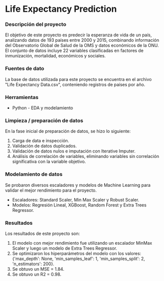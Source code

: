 # Life Expectancy Prediction

### Descripción del proyecto

El objetivo de este proyecto es predecir la esperanza de vida de un país, analizando datos de 193 países entre 2000 y 2015, combinando información del Observatorio Global de Salud de la OMS y datos económicos de la ONU. El conjunto de datos incluye 22 variables clasificadas en factores de inmunización, mortalidad, económicos y sociales. 

### Fuentes de dato

La base de datos utilizada para este proyecto se encuentra en el archivo "Life Expectancy Data.csv", conteniendo registros de países por año.

### Herramientas

- Python - EDA y modelamiento

### Limpieza / preparación de datos

En la fase inicial de preparación de datos, se hizo lo siguiente:
1. Carga de data e inspección.
2. Validación de datos duplicados.
3. Validación de datos nulos e imputación con Iterative Imputer.
4. Análisis de correlación de variables, eliminando variables sin correlación significativa con la variable objetivo.

### Modelamiento de datos

Se probaron diversos escaladores y modelos de Machine Learning para validar el mejor rendimiento para el proyecto.

- Escaladores: Standard Scaler, Min Max Scaler y Robust Scaler.
- Modelos: Regresión Lineal, XGBoost, Random Forest y Extra Trees Regressor.

### Resultados

Los resultados de este proyecto son:
1. El modelo con mejor rendimiento fue utilizando un escalador MinMax Scaler y luego un modelo de Extra Trees Regressor.
2. Se optimizaron los hiperparámetros del modelo con los valores: {'max_depth': None, 'min_samples_leaf': 1, 'min_samples_split': 2, 'n_estimators': 200}.
3. Se obtuvo un MSE = 1.84.
4. Se obtuvo un R2 = 0.98.
